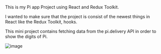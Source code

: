 This is my Pi app Project using React and Redux Toolkit.


I wanted to make sure that the project is consist of the newest things in React like the Redux Toolkit, hooks.

This mini project contains fetching data from the pi.delivery API in order to show the digits of Pi.

![image](https://user-images.githubusercontent.com/81267363/170840006-05ac3369-c115-403e-8365-99c3a936878b.png)

